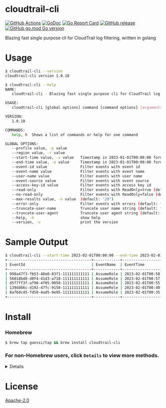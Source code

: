 # cloudtrail-cli

[![GitHub Actions](https://github.com/guessi/cloudtrail-cli/actions/workflows/go.yml/badge.svg?branch=master)](https://github.com/guessi/cloudtrail-cli/actions/workflows/go.yml)
[![GoDoc](https://godoc.org/github.com/guessi/cloudtrail-cli?status.svg)](https://godoc.org/github.com/guessi/cloudtrail-cli)
[![Go Report Card](https://goreportcard.com/badge/github.com/guessi/cloudtrail-cli)](https://goreportcard.com/report/github.com/guessi/cloudtrail-cli)
[![GitHub release](https://img.shields.io/github/release/guessi/cloudtrail-cli.svg)](https://github.com/guessi/cloudtrail-cli/releases/latest)
[![GitHub go.mod Go version](https://img.shields.io/github/go-mod/go-version/guessi/cloudtrail-cli)](https://github.com/guessi/cloudtrail-cli/blob/master/go.mod)

Blazing fast single purpose cli for CloudTrail log filtering, written in golang

# Usage

```bash
$ cloudtrail-cli --version
cloudtrail-cli version 1.0.10
```

```bash
$ cloudtrail-cli --help
NAME:
   cloudtrail-cli - Blazing fast single purpose cli for CloudTrail log filtering

USAGE:
   cloudtrail-cli [global options] command [command options] [arguments...]

VERSION:
   1.0.10

COMMANDS:
   help, h  Shows a list of commands or help for one command

GLOBAL OPTIONS:
   --profile value, -p value
   --region value, -r value
   --start-time value, -s value   Timestamp in 2023-01-01T00:00:00 format (UTC)
   --end-time value, -e value     Timestamp in 2023-01-01T00:00:00 format (UTC)
   --event-id value               Filter events with event id
   --event-name value             Filter events with event name
   --user-name value              Filter events with user name
   --event-source value           Filter events with event source
   --access-key-id value          Filter events with access key id
   --read-only                    Filter events with ReadOnly=true (default: false)
   --no-read-only                 Filter events with ReadOnly=false (default: false)
   --max-results value, -n value  (default: "20")
   --error-only                   Filter events with errors (default: false)
   --truncate-user-name           Truncate user name string (default: false)
   --truncate-user-agent          Truncate user agent string (default: false)
   --help, -h                     show help
   --version, -v                  print the version
```

# Sample Output

```bash
$ cloudtrail-cli --start-time 2023-02-01T00:00:00 --end-time 2023-02-01T01:00:00 --event-name AssumeRole --max-results 5 --region us-east-1 --read-only
+--------------------------------------+------------+----------------------+----------+-------------------+-------------------------------+-------------------------------+-------------+-----------+----------+
| EventId                              | EventName  | EventTime            | Username | EventSource       | UserAgent                     | SourceIPAddress               | AccessKeyId | ErrorCode | ReadOnly |
+--------------------------------------+------------+----------------------+----------+-------------------+-------------------------------+-------------------------------+-------------+-----------+----------+
| 998a47f3-fb53-48e0-83f1-111111111111 | AssumeRole | 2023-02-01T00:58:28Z | -        | sts.amazonaws.com | eks.amazonaws.com             | eks.amazonaws.com             |             |           | true     |
| 56018bd8-d0f4-41d3-a718-111111111111 | AssumeRole | 2023-02-01T00:57:51Z | -        | sts.amazonaws.com | internetmonitor.amazonaws.com | internetmonitor.amazonaws.com |             |           | true     |
| d5f7ff3f-af90-4f05-9050-111111111111 | AssumeRole | 2023-02-01T00:55:22Z | -        | sts.amazonaws.com | ssm.amazonaws.com             | ssm.amazonaws.com             |             |           | true     |
| 139dd66c-d192-47fc-9158-111111111111 | AssumeRole | 2023-02-01T00:40:38Z | -        | sts.amazonaws.com | lambda.amazonaws.com          | lambda.amazonaws.com          |             |           | true     |
| 8af6dc45-fd58-4ad5-9e95-111111111111 | AssumeRole | 2023-02-01T00:35:06Z | -        | sts.amazonaws.com | lambda.amazonaws.com          | lambda.amazonaws.com          |             |           | true     |
+--------------------------------------+------------+----------------------+----------+-------------------+-------------------------------+-------------------------------+-------------+-----------+----------+
```

# Install

### Homebrew

```bash
$ brew tap guessi/tap && brew install cloudtrail-cli
```

### For non-Homebrew users, click `Details` to view more methods.

<details>

### For Linux users

```bash
$ curl -fsSL https://github.com/guessi/cloudtrail-cli/releases/latest/download/cloudtrail-cli-Linux-$(uname -m).tar.gz -o - | tar zxvf -
$ mv ./cloudtrail-cli /usr/local/bin/cloudtrail-cli
```

### For macOS users

```bash
$ curl -fsSL https://github.com/guessi/cloudtrail-cli/releases/latest/download/cloudtrail-cli-Darwin-$(uname -m).tar.gz -o - | tar zxvf -
$ mv ./cloudtrail-cli /usr/local/bin/cloudtrail-cli
```

### For Windows users

```powershell
PS> $SRC = 'https://github.com/guessi/cloudtrail-cli/releases/latest/download/cloudtrail-cli-Windows-x86_64.tar.gz'
PS> $DST = 'C:\Temp\cloudtrail-cli-Windows-x86_64.tar.gz'
PS> Invoke-RestMethod -Uri $SRC -OutFile $DST
```
</details>

# License

[Apache-2.0](LICENSE)
